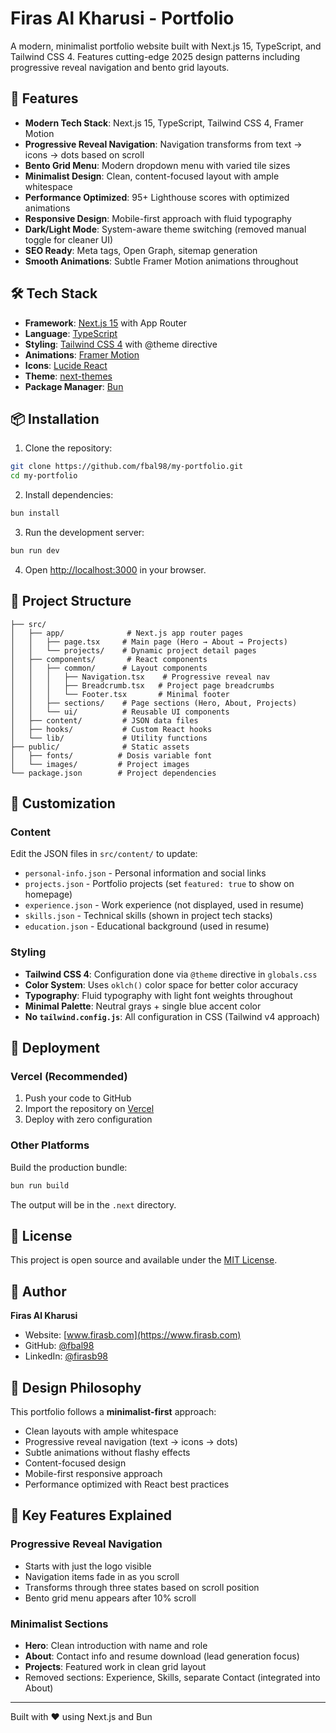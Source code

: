 # Firas Al Kharusi - Portfolio

A modern, minimalist portfolio website built with Next.js 15, TypeScript, and Tailwind CSS 4. Features cutting-edge 2025 design patterns including progressive reveal navigation and bento grid layouts.

## 🚀 Features

- **Modern Tech Stack**: Next.js 15, TypeScript, Tailwind CSS 4, Framer Motion
- **Progressive Reveal Navigation**: Navigation transforms from text → icons → dots based on scroll
- **Bento Grid Menu**: Modern dropdown menu with varied tile sizes
- **Minimalist Design**: Clean, content-focused layout with ample whitespace
- **Performance Optimized**: 95+ Lighthouse scores with optimized animations
- **Responsive Design**: Mobile-first approach with fluid typography
- **Dark/Light Mode**: System-aware theme switching (removed manual toggle for cleaner UI)
- **SEO Ready**: Meta tags, Open Graph, sitemap generation
- **Smooth Animations**: Subtle Framer Motion animations throughout

## 🛠️ Tech Stack

- **Framework**: [Next.js 15](https://nextjs.org/) with App Router
- **Language**: [TypeScript](https://www.typescriptlang.org/)
- **Styling**: [Tailwind CSS 4](https://tailwindcss.com/) with @theme directive
- **Animations**: [Framer Motion](https://www.framer.com/motion/)
- **Icons**: [Lucide React](https://lucide.dev/)
- **Theme**: [next-themes](https://github.com/pacocoursey/next-themes)
- **Package Manager**: [Bun](https://bun.sh/)

## 📦 Installation

1. Clone the repository:
```bash
git clone https://github.com/fbal98/my-portfolio.git
cd my-portfolio
```

2. Install dependencies:
```bash
bun install
```

3. Run the development server:
```bash
bun run dev
```

4. Open [http://localhost:3000](http://localhost:3000) in your browser.

## 📁 Project Structure

```
├── src/
│   ├── app/              # Next.js app router pages
│   │   ├── page.tsx     # Main page (Hero → About → Projects)
│   │   └── projects/    # Dynamic project detail pages
│   ├── components/       # React components
│   │   ├── common/      # Layout components
│   │   │   ├── Navigation.tsx    # Progressive reveal nav
│   │   │   ├── Breadcrumb.tsx   # Project page breadcrumbs
│   │   │   └── Footer.tsx       # Minimal footer
│   │   ├── sections/    # Page sections (Hero, About, Projects)
│   │   └── ui/          # Reusable UI components
│   ├── content/         # JSON data files
│   ├── hooks/           # Custom React hooks
│   └── lib/             # Utility functions
├── public/              # Static assets
│   ├── fonts/          # Dosis variable font
│   └── images/         # Project images
└── package.json        # Project dependencies
```

## 🎨 Customization

### Content
Edit the JSON files in `src/content/` to update:
- `personal-info.json` - Personal information and social links
- `projects.json` - Portfolio projects (set `featured: true` to show on homepage)
- `experience.json` - Work experience (not displayed, used in resume)
- `skills.json` - Technical skills (shown in project tech stacks)
- `education.json` - Educational background (used in resume)

### Styling
- **Tailwind CSS 4**: Configuration done via `@theme` directive in `globals.css`
- **Color System**: Uses `oklch()` color space for better color accuracy
- **Typography**: Fluid typography with light font weights throughout
- **Minimal Palette**: Neutral grays + single blue accent color
- **No `tailwind.config.js`**: All configuration in CSS (Tailwind v4 approach)

## 🚢 Deployment

### Vercel (Recommended)
1. Push your code to GitHub
2. Import the repository on [Vercel](https://vercel.com)
3. Deploy with zero configuration

### Other Platforms
Build the production bundle:
```bash
bun run build
```

The output will be in the `.next` directory.

## 📄 License

This project is open source and available under the [MIT License](LICENSE).

## 👤 Author

**Firas Al Kharusi**
- Website: [www.firasb.com](https://www.firasb.com)
- GitHub: [@fbal98](https://github.com/fbal98)
- LinkedIn: [@firasb98](https://www.linkedin.com/in/firasb98/)

## 🎯 Design Philosophy

This portfolio follows a **minimalist-first** approach:
- Clean layouts with ample whitespace
- Progressive reveal navigation (text → icons → dots)
- Subtle animations without flashy effects
- Content-focused design
- Mobile-first responsive approach
- Performance optimized with React best practices

## 📝 Key Features Explained

### Progressive Reveal Navigation
- Starts with just the logo visible
- Navigation items fade in as you scroll
- Transforms through three states based on scroll position
- Bento grid menu appears after 10% scroll

### Minimalist Sections
- **Hero**: Clean introduction with name and role
- **About**: Contact info and resume download (lead generation focus)
- **Projects**: Featured work in clean grid layout
- Removed sections: Experience, Skills, separate Contact (integrated into About)

---

Built with ❤️ using Next.js and Bun